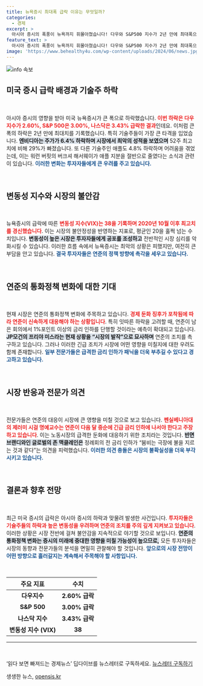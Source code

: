 ```yaml
---
title: 뉴욕증시 최대폭 급락 이유는 무엇일까?
categories:
  - 경제
excerpt: >
  아시아 증시의 폭풍이 뉴욕까지 휘몰아쳤습니다! 다우와 S&P500 지수가 2년 만에 최대폭으로 하락하며 위기감 고조. 연준의 긴급 금리 인하 전망과 함께 시장은 패닉 상태에 빠질 우려가 커지고 있습니다. 경제는 과연 안전할까요? 
feature_text: >
  아시아 증시의 폭풍이 뉴욕까지 휘몰아쳤습니다! 다우와 S&P500 지수가 2년 만에 최대폭으로 하락하며 위기감 고조. 연준의 긴급 금리 인하 전망과 함께 시장은 패닉 상태에 빠질 우려가 커지고 있습니다. 경제는 과연 안전할까요? 
image: 'https://www.behealthy4u.com/wp-content/uploads/2024/06/news.jpg'
---
```


<p><img src="https://www.behealthy4u.com/wp-content/uploads/2024/06/news.jpg" alt="info 속보" /></p>

<h2 data-ke-size="size26">미국 증시 급락 배경과 기술주 하락</h2>

<p data-ke-size="size16">&nbsp;</p>

<p>아시아 증시의 영향을 받아 미국 뉴욕증시가 큰 폭으로 하락했습니다. <b><span style="color: #ee2323;">이번 하락은 다우지수가 2.60%, S&amp;P 500은 3.00%, 나스닥은 3.43% 급락한 결과</span></b>인데요. 이처럼 큰 폭의 하락은 2년 만에 최대치를 기록했습니다. 특히 기술주들이 가장 큰 타격을 입었습니다. <b><span style="background-color: #21538527;">엔비디아는 주가가 6.4% 하락하며 시장에서 최악의 성적을 보였으며</span></b> 52주 최고치에 비해 29%가 빠졌습니다. 또 다른 기술주인 애플도 4.8% 하락하며 어려움을 겪었는데, 이는 워런 버핏의 버크셔 해서웨이가 애플 지분을 절반으로 줄였다는 소식과 관련이 있습니다. <b><span style="color: #1a5490;">이러한 변화는 투자자들에게 큰 우려를 주고 있습니다.</span></b></p>

<p data-ke-size="size16">&nbsp;</p>

<h2 data-ke-size="size26">변동성 지수와 시장의 불안감</h2>

<p data-ke-size="size16">&nbsp;</p>

<p>뉴욕증시의 급락에 따른 <b><span style="color: #ee2323;">변동성 지수(VIX)는 38을 기록하며 2020년 10월 이후 최고치를 경신했습니다</span></b>. 이는 시장의 불안정성을 반영하는 지표로, 평균인 20을 훌쩍 넘는 수치입니다. <b><span style="background-color: #21538527;">변동성이 높은 시장은 투자자들에게 공포를 조성하고</span></b> 전반적인 시장 심리를 악화시킬 수 있습니다. 이러한 흐름 속에서 뉴욕증시는 최악의 상황은 피했지만, 여전히 큰 부담을 안고 있습니다. <b><span style="color: #1a5490;">결국 투자자들은 연준의 정책 방향에 촉각을 세우고 있습니다.</span></b></p>

<p data-ke-size="size16">&nbsp;</p>

<h2 data-ke-size="size26">연준의 통화정책 변화에 대한 기대</h2>

<p data-ke-size="size16">&nbsp;</p>

<p>현재 시장은 연준의 통화정책 변화에 주목하고 있습니다. <b><span style="color: #ee2323;">경제 둔화 징후가 포착됨에 따라 연준이 신속하게 대응해야 하는 상황입니다</span></b>. 특히 잇따른 하락을 고려할 때, 연준이 남은 회의에서 1%포인트 이상의 금리 인하를 단행할 것이라는 예측이 확대되고 있습니다. <b><span style="background-color: #21538527;">JP모건의 프리야 미스라는 현재 상황을 “시장의 발작”으로 묘사하며</span></b> 연준의 조치를 촉구하고 있습니다. 그러나 이러한 긴급 조치가 시장에 어떤 영향을 미칠지에 대한 우려도 함께 존재합니다. <b><span style="color: #1a5490;">일부 전문가들은 급격한 금리 인하가 패닉을 더욱 부추길 수 있다고 경고하고 있습니다.</span></b></p>

<p data-ke-size="size16">&nbsp;</p>

<h2 data-ke-size="size26">시장 반응과 전문가 의견</h2>

<p data-ke-size="size16">&nbsp;</p>

<p>전문가들은 연준의 대응이 시장에 큰 영향을 미칠 것으로 보고 있습니다. <b><span style="color: #ee2323;">펜실베니아대의 제러미 시걸 명예교수는 연준이 다음 달 중순에 긴급 금리 인하에 나서야 한다고 주장하고 있습니다</span></b>. 이는 노동시장의 급격한 둔화에 대응하기 위한 조치라는 것입니다. <b><span style="background-color: #21538527;">반면 브랜디와인 글로벌의 존 맥클레인은</span></b> 정례회의 전 금리 인하가 “붐비는 극장에 불을 지르는 것과 같다”는 의견을 피력했습니다. <b><span style="color: #1a5490;">이러한 의견 충돌은 시장의 불확실성을 더욱 부각시키고 있습니다.</span></b></p>

<p data-ke-size="size16">&nbsp;</p>

<h2 data-ke-size="size26">결론과 향후 전망</h2>

<p data-ke-size="size16">&nbsp;</p>

<p>최근 미국 증시의 급락은 아시아 증시의 하락과 맞물려 발생한 사건입니다. <b><span style="color: #ee2323;">투자자들은 기술주들의 하락과 높은 변동성을 우려하며 연준의 조치를 주의 깊게 지켜보고 있습니다</span></b>. 이러한 상황은 시장 전반에 걸쳐 불안감을 지속적으로 야기할 것으로 보입니다. <b><span style="background-color: #21538527;">연준의 통화정책 변화는 증시의 미래에 중대한 영향을 미칠 가능성이 높으므로,</span></b> 모든 투자자들은 시장의 동향과 전문가들의 분석을 면밀히 관찰해야 할 것입니다. <b><span style="color: #1a5490;">앞으로의 시장 전망이 어떤 방향으로 흘러갈지는 계속해서 주목해야 할 사항입니다.</span></b></p>

<p data-ke-size="size16">&nbsp;</p>

<table>
    <thead>
        <tr>
            <th style="text-align: center;">주요 지표</th>
            <th style="text-align: center;">수치</th>
        </tr>
    </thead>
    <tbody>
        <tr>
            <td style="text-align: center; height: 17px;"><b>다우지수</b></td>
            <td style="text-align: center; height: 17px;"><b>2.60% 급락</b></td>
        </tr>
        <tr>
            <td style="text-align: center; height: 17px;"><b>S&P 500</b></td>
            <td style="text-align: center; height: 17px;"><b>3.00% 급락</b></td>
        </tr>
        <tr>
            <td style="text-align: center; height: 17px;"><b>나스닥 지수</b></td>
            <td style="text-align: center; height: 17px;"><b>3.43% 급락</b></td>
        </tr>
        <tr>
            <td style="text-align: center; height: 17px;"><b>변동성 지수 (VIX)</b></td>
            <td style="text-align: center; height: 17px;"><b>38</b></td>
        </tr>
    </tbody>
</table>

<hr>

<p data-ke-size="size16">&nbsp;</p>

<p data-ke-size="size16">‘읽다 보면 빠져드는 경제뉴스’ 딥다이브를 뉴스레터로 구독하세요. <a href="https://www.donga.com/news/Newsletter">뉴스레터 구독하기</a></p>
생생한 뉴스, <a href="https://opensis.kr" rel="dofollow">opensis.kr</a>


